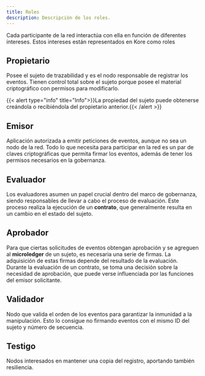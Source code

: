 ```yaml
---
title: Roles
description: Descripción de los roles.
---
```


Cada participante de la red interactúa con ella en función de diferentes intereses. Estos intereses están representados en Kore como roles

## Propietario
Posee el sujeto de trazabilidad y es el nodo responsable de registrar los eventos. Tienen control total sobre el sujeto porque posee el material criptográfico con permisos para modificarlo.

{{< alert type="info" title="Info">}}La propiedad del sujeto puede obtenerse creándola o recibiéndola del propietario anterior.{{< /alert >}}
## Emisor
Aplicación autorizada a emitir peticiones de eventos, aunque no sea un nodo de la red. Todo lo que necesita para participar en la red es un par de claves criptográficas que permita firmar los eventos, además de tener los permisos necesarios en la gobernanza.
## Evaluador
Los evaluadores asumen un papel crucial dentro del marco de gobernanza, siendo responsables de llevar a cabo el proceso de evaluación. Este proceso realiza la ejecución de un **contrato**, que generalmente resulta en un cambio en el estado del sujeto.
## Aprobador
Para que ciertas solicitudes de eventos obtengan aprobación y se agreguen al **microledger** de un sujeto, es necesaria una serie de firmas. La adquisición de estas firmas depende del resultado de la evaluación. Durante la evaluación de un contrato, se toma una decisión sobre la necesidad de aprobación, que puede verse influenciada por las funciones del emisor solicitante.
## Validador
Nodo que valida el orden de los eventos para garantizar la inmunidad a la manipulación. Esto lo consigue no firmando eventos con el mismo ID del sujeto y número de secuencia.
## Testigo
Nodos interesados en mantener una copia del registro, aportando también resiliencia.